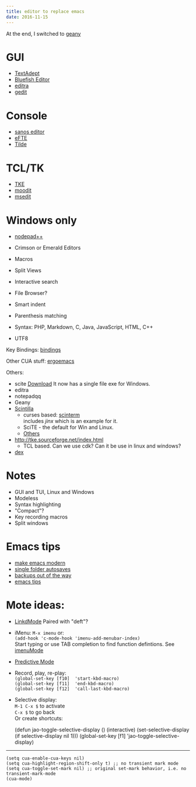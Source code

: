 ```yaml
---
title: editor to replace emacs
date: 2016-11-15
---
```


At the end, I switched to [geany](http://www.geany.org/)

# GUI

- [TextAdept](https://foicica.com/textadept/)
- [Bluefish Editor](http://bluefish.openoffice.nl/index.html)
- [editra](http://editra.org/)
- [gedit](https://wiki.gnome.org/Apps/Gedit)

# Console

- [sanos editor](http://www.jbox.dk/sanos/editor.htm)
- [eFTE](https://github.com/lanurmi/efte)
- [Tilde](http://os.ghalkes.nl/tilde/)

# TCL/TK

- [TKE](http://tke.sourceforge.net/)
- [moodit](http://mooedit.sourceforge.net/)
- [msedit](https://sites.google.com/site/msedit/home)


# Windows only

- [nodepad++](https://notepad-plus-plus.org/)
- Crimson or Emerald Editors


- Macros
- Split Views
- Interactive search
- File Browser?
- Smart indent
- Parenthesis matching
- Syntax: PHP, Markdown, C, Java, JavaScript, HTML, C++
- UTF8

Key Bindings: [bindings](http://zzyxx.wikidot.com/key-bindings)

Other CUA stuff: [ergoemacs](https://ergoemacs.github.io/cua-conflict.html)

Others:

- scite [Download](http://www.scintilla.org/SciTEDownload.html)
  It now has a single file exe for Windows.
- editra
- notepadqq
- Geany
- [Scintilla](http://www.scintilla.org/SciTE.html)
   - curses based: [scinterm](http://foicica.com/scinterm/)  
      includes *jinx* which is an example for it.
   - SciTE - the default for Win and Linux.
   - [Others](http://www.scintilla.org/ScintillaRelated.html)
- http://tke.sourceforge.net/index.html
  - TCL based.  Can we use cdk?  Can it be use in linux and windows?
 - [dex](https://github.com/tihirvon/dex)


# Notes

- GUI and TUI, Linux and Windows
- Modeless
- Syntax highlighting
- "Compact"?
- Key recording macros
- Split windows

# Emacs tips

* [make emacs modern](http://ergoemacs.org/emacs/emacs_make_modern.html)
* [single folder autosaves](http://superuser.com/questions/122119/locate-all-emacs-autosaves-and-backups-in-one-folder)
* [backups out of the way](http://emacsredux.com/blog/2013/05/09/keep-backup-and-auto-save-files-out-of-the-way/)
* [emacs tips](http://xenon.stanford.edu/~manku/emacs.html)

# Mote ideas:

* [LinkdMode](http://www.emacswiki.org/emacs/LinkdMode) Paired with "deft"?
* iMenu: `M-x imenu` or:  
  `(add-hook 'c-mode-hook 'imenu-add-menubar-index)`  
  Start typing or use TAB completion to find function defintions.
  See [imenuMode](http://www.emacswiki.org/cgi-bin/wiki/ImenuMode)
* [Predictive Mode](http://www.emacswiki.org/emacs/PredictiveMode)
* Record, play, re-play:  
  `(global-set-key [f10]  'start-kbd-macro)`  
  `(global-set-key [f11]  'end-kbd-macro)`  
  `(global-set-key [f12]  'call-last-kbd-macro)`
* Selective display:  
  `M-1 C-x $` to activate  
  `C-x $` to go back  
  Or create shortcuts:

    (defun jao-toggle-selective-display ()
        (interactive)
        (set-selective-display (if selective-display nil 1)))
    (global-set-key [f1] 'jao-toggle-selective-display)

* * *

    (setq cua-enable-cua-keys nil)
    (setq cua-highlight-region-shift-only t) ;; no transient mark mode
    (setq cua-toggle-set-mark nil) ;; original set-mark behavior, i.e. no transient-mark-mode
    (cua-mode)
